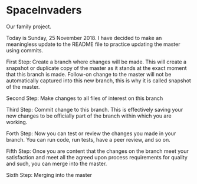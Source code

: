 # SpaceInvaders
Our family project.

Today is Sunday, 25 November 2018. I have decided to make an meaningless update to the README file to practice updating the master using commits.

First Step: Create a branch where changes will be made. This will create a snapshot or duplicate copy of the master as it stands at the exact moment that this branch is made. Follow-on change to the master will not be automatically captured into this new branch, this is why it is called snapshot of the master.

Second Step: Make changes to all files of interest on this branch

Third Step: Commit change to this branch. This is effectively saving your new changes to be officially part of the branch within which you are working.

Forth Step: Now you can test or review the changes you made in your branch. You can run code, run tests, have a peer review, and so on.

Fifth Step: Once you are content that the changes on the branch meet your satisfaction and meet all the agreed upon process requirements for quality and such, you can merge into the master. 

Sixth Step: Merging into the master
